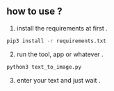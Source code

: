 ## how to use ?
1. install the requirements at first .
```bash
pip3 install -r requirements.txt
```
2. run the tool, app or whatever .
```bash
python3 text_to_image.py
```
3. enter your text and just wait .
